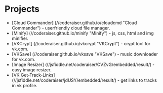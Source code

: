 Projects
=====================
- [Cloud Commander] (//coderaiser.github.io/cloudcmd "Cloud Commander") - userfriendly cloud file manager.
- [Minify]          (//coderaiser.github.io/minify "Minify") - js, css, html and img minifier.
- [VKCrypt]         (//coderaiser.github.io/vkcrypt "VKCrypt") - crypt tool for vk.com.
- [VKSave]         (//coderaiser.github.io/vksave "VKSave") - music downloader for vk.com.
- [Image Resizer] (//jsfiddle.net/coderaiser/CVZvG/embedded/result/) - easy image resizer.
- [VK Get-Track-Links] (//jsfiddle.net/coderaiser/jdUSY/embedded/result/) - get links to tracks in vk profile.
